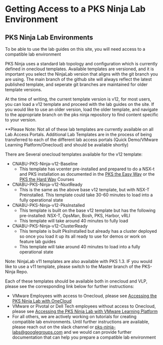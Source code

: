 # Getting Access to a PKS Ninja Lab Environment

## PKS Ninja Lab Environments

To be able to use the lab guides on this site, you will need access to a compatible lab environment

PKS Ninja uses a standard lab topology and configuration which is currently defined in onecloud templates. Available templates are versioned, and it is important you select the NinjaLab version that aligns with the git branch you are using. The main branch of the github site will always reflect the latest published template, and seperate git branches are maintained for older template versions. 

At the time of writing, the current template version is v12, for most users, you can load a v12 template and proceed with the lab guides on the site. If you would like to use an older version, load the older template, and navigate to the appropriate branch on the pks ninja repository to find content specific to your version. 

**Please Note: Not all of these lab templates are currently available on all Lab Access Portals. Additional Lab Templates are in the process of being transferred to each of the different lab access portals (Quick Demo/VMware Learning Platform/Onecloud) and should be available shortly)

There are Several onecloud templates available for the v12 template:
- CNABU-PKS-Ninja-v12-Baseline
  - This template has vcenter pre-installed and prepared to do a NSX-t and PKS installation as documented in the [PKS the Easy Way](https://github.com/CNA-Tech/PKS-Ninja/tree/master/Courses/PksTheEasyWay-PE6650) or the [PKS the Hard Way](https://github.com/CNA-Tech/PKS-Ninja/tree/master/Courses/PksTheHardWay-PH7885) Courses
- CNABU-PKS-Ninja-v12-NsxtReady
  - This is the same as the above base v12 template, but with NSX-T Preinstalled. This template could take 30-60 minutes to load into a fully operational state
- CNABU-PKS-Ninja-v12-PksInstalled
  - This template is built on the base v12 template but has the following pre-installed: NSX-T, OpsMan, Bosh, PKS, Harbor, vRLI
  - This template will take around 40 minutes to fully load
- CNABU-PKS-Ninja-v12-ClusterReady
  - This template is built PksInstalled but already has a cluster deployed so once you load it up its all ready to use for demos or work on feature lab guides
  - This template will take around 40 minutes to load into a fully operational state
  
Note: NinjaLab v11 templates are also available with PKS 1.3. IF you would like to use a v11 template, please switch to the Master branch of the PKS-Ninja Repo. 
  
Each of these templates should be available both in onecloud and VLP, please see the corresponding link below for further instructions:

- VMware Employees with access to Onecloud, please see [Accessing the PKS Ninja Lab with OneCloud](https://github.com/CNA-Tech/PKS-Ninja/tree/master/LabGuides/OnecloudNinjaLab-OL2089)
- VMware or Pivotal or Dell Tech employees without access to Onecloud, please see [Accessing the PKS Ninja Lab with VMware Learning Platform](https://github.com/CNA-Tech/PKS-Ninja/tree/master/LabGuides/VlpNinjaLab-VL6532)
- For all others, we are actively working on tutorials for creating compatible lab environments. Until further instructions are available, please reach out on the slack channel or pks-ninja-labs@googlegroups.com and we would can provide further documentation that can help you prepare a compatible lab environment
  
<!--
- For instructions on building a single server nested PKS Ninja Lab, please see [Building a Nested Single Server PKS Ninja Lab](https://github.com/CNA-Tech/PKS-Ninja/tree/master/LabGuides/NestedNinjaLab-NL3985)
-->

